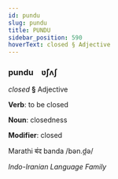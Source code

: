 ```yaml
---
id: pundu
slug: pundu
title: PUNDU
sidebar_position: 590
hoverText: closed § Adjective
---
```


### pundu&emsp;<span kind="abugida">ʋ̃ʃʌʃ</span>

*closed* **§** Adjective

**Verb**: to be closed

**Noun**: closedness

**Modifier**: closed

Marathi बंद banda /bən.d̪ə/

*Indo-Iranian Language Family*